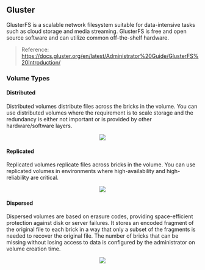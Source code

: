 ## Gluster

GlusterFS is a scalable network filesystem suitable for data-intensive tasks such as cloud storage and media streaming. GlusterFS is free and open source software and can utilize common off-the-shelf hardware.
> Reference: https://docs.gluster.org/en/latest/Administrator%20Guide/GlusterFS%20Introduction/

### Volume Types

#### Distributed

Distributed volumes distribute files across the bricks in the volume. You can use distributed volumes where the requirement is to scale storage and the redundancy is either not important or is provided by other hardware/software layers.

<p align="center">
  <img src="images/glster-distributed.png">
</p>

#### Replicated

Replicated volumes replicate files across bricks in the volume. You can use replicated volumes in environments where high-availability and high-reliability are critical.

<p align="center">
  <img src="images/glster-replicated.png">
</p>

#### Dispersed

Dispersed volumes are based on erasure codes, providing space-efficient protection against disk or server failures. It stores an encoded fragment of the original file to each brick in a way that only a subset of the fragments is needed to recover the original file. The number of bricks that can be missing without losing access to data is configured by the administrator on volume creation time.

<p align="center">
  <img src="images/glster-dispersed.png">
</p>
